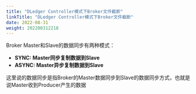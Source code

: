 ```yaml
---
title: "DLedger Controller模式下Broker文件截断"
linkTitle: "DLedger Controller模式下Broker文件截断"
date: 2022-08-31
weight: 202208312218
---
```


Broker Master和Slave的数据同步有两种模式：

- **SYNC: Master同步复制数据到Slave** 
- **ASYNC: Master异步复制数据到Slave**

这里说的数据同步是指Broker的Master数据同步到Slave的数据同步方式，也就是说Master收到Producer产生的数据